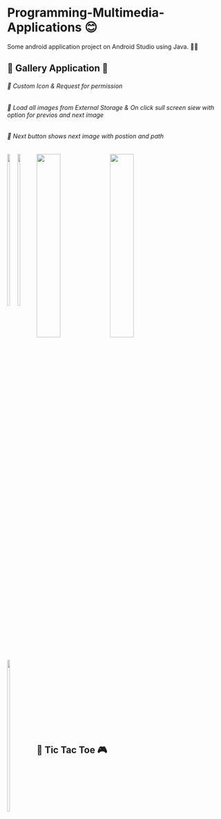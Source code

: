 # Programming-Multimedia-Applications 😊

Some android application project on Android Studio using Java. 👨‍💻 
<h2>🔴 Gallery Application 🎥 </h2>
<h6>🔵 Custom Icon & Request for permission</h6>
<h6>🔵 Load all images from External Storage & On click sull screen siew with option for previos and next image</h6>
<h6>🔵 Next button shows next image with postion and path</h6>

<div style="float:left">
<img src="https://i.postimg.cc/FKy8dgGG/Whats-App-Image-2022-04-06-at-12-00-20-AM-3.jpg" width=30% height=auto>
<img src="https://i.postimg.cc/qMc1GM2M/Whats-App-Image-2022-04-06-at-12-00-20-AM.jpg" width=30% height=auto>
<img src="https://i.postimg.cc/4xLb8KyZ/Whats-App-Image-2022-04-06-at-12-00-20-AM-4.jpg" width=30% height=auto>
</div>
<div>  
<img src="https://i.postimg.cc/KY17CZ3T/Whats-App-Image-2022-04-06-at-12-00-20-AM-1.jpg" width=33% height=auto>
<img src="https://i.postimg.cc/bv40hK1B/Whats-App-Image-2022-04-06-at-12-00-20-AM-2.jpg" width=33% height=auto>
</div>

<br><br>

<h2>🔴 Tic Tac Toe 🎮 </h2>
